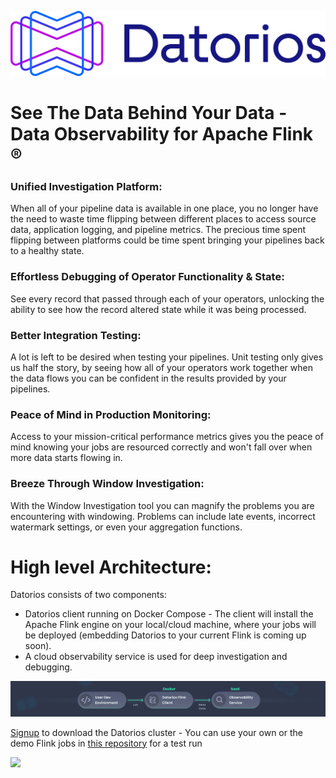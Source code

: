 [![](https://github.com/metrolinkai/Datorios/blob/main/resources/Horizontal%20Positive.png)](https://datorios.con "See The Data Behind Your Data - Data Observability for Apache Flink")



# See The Data Behind Your Data - Data Observability for Apache Flink ® 

### **Unified Investigation Platform:**
When all of your pipeline data is available in one place, you no longer have the need to waste time flipping between different places to access source data, application logging, and pipeline metrics. The precious time spent flipping between platforms could be time spent bringing your pipelines back to a healthy state.

### **Effortless Debugging of Operator Functionality & State:**
See every record that passed through each of your operators, unlocking the ability to see how the record altered state while it was being processed.

### **Better Integration Testing:**
A lot is left to be desired when testing your pipelines. Unit testing only gives us half the story, by seeing how all of your operators work together when the data flows you can be confident in the results provided by your pipelines.

### **Peace of Mind in Production Monitoring:**
Access to your mission-critical performance metrics gives you the peace of mind knowing your jobs are resourced correctly and won't fall over when more data starts flowing in.

### **Breeze Through Window Investigation:**
With the Window Investigation tool you can magnify the problems you are encountering with windowing. Problems can include late events, incorrect watermark settings, or even your aggregation functions.

# **High level Architecture:** 
Datorios consists of two components:


- Datorios client running on Docker Compose - The client will install the Apache Flink engine on your local/cloud machine, where your jobs will be deployed (embedding Datorios to your current Flink is coming up soon).
- A cloud observability service is used for deep investigation and debugging.

![](https://github.com/metrolinkai/Datorios/blob/main/resources/image-20240425-111715.png)

[Signup](https://app.datorios.com/signup) to download the Datorios cluster - You can use your own or the demo Flink jobs in [this repository](https://github.com/metrolinkai/Datorios/tree/main/flink-examples) for a test run


[![](https://github.com/metrolinkai/Datorios/blob/main/resources/Copy%20of%20squirrel%20xray%20(1).png)](https://datorios.con "Making your Flink transparent")
